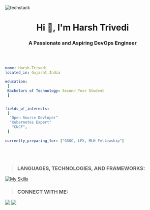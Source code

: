 ![techstack](https://user-images.githubusercontent.com/52347812/137624699-ce6bb7ee-eb84-46f1-ac69-c4b78b22db90.png)
<h1 align="center">Hi 👋, I'm Harsh Trivedi</h1>
<h3 align="center">A Passionate and Aspiring DevOps Engineer</h3>
<br></br>

 ```yaml
name: Harsh-Trivedi
located_in: Gujarat,India

education:
  [
  Bachelors of Technology: Second Year Student
  ]


fields_of_interests:
  [
   "Open Source Devloper"
   "Kubernetes Expert"
    "CNCF",
  ]
  
currently_preparing_for: ["GSOC, LFX, MLH Fellowship"]
```
<br></br>

> ### LANGUAGES, TECHNOLOGIES, AND FRAMEWORKS:
[![My Skills](https://skillicons.dev/icons?i=aws,git,jenkins,linux,docker,kubernetes,java,go&perline=6)](https://skillicons.dev)


>### CONNECT WITH ME: 
<!-- [![My socials](https://skillicons.dev/icons?i=linkedin,twitter,github)](https://skillicons.dev) -->
[<img src= "https://img.shields.io/twitter/follow/harshh_trivedi?label=Twitter&logo=twitter&style=for-the-badge&color=blue"/>][twitter]
[<img src="https://img.shields.io/badge/linkedin-%230077b5.svg?&style=for-the-badge&logo=linkedin&logoColor=white" />][linkedin]

 


 [twitter]: https://twitter.com/harshh_trivedi
 [linkedin]: https://www.linkedin.com/in/harsh-trivedi03/
 

 
